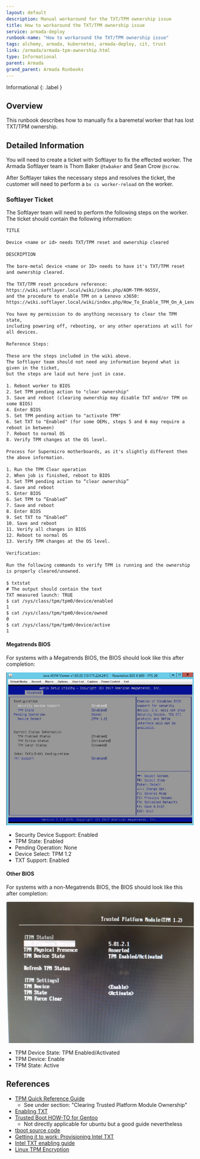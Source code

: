 ```yaml
---
layout: default
description: Manual workaround for the TXT/TPM ownership issue
title: How to workaround the TXT/TPM ownership issue
service: armada-deploy
runbook-name: "How to workaround the TXT/TPM ownership issue"
tags: alchemy, armada, kubernetes, armada-deploy, cit, trust
link: /armada/armada-tpm-ownership.html
type: Informational
parent: Armada
grand_parent: Armada Runbooks
---
```


Informational
{: .label }
## Overview
This runbook describes how to manually fix a baremetal worker that has lost TXT/TPM ownership.

## Detailed Information
You will need to create a ticket with Softlayer to fix the effected worker. The Armada Softlayer team is Thom Baker `@twbaker` and Sean Crow `@scrow`.

After Softlayer takes the necessary steps and resolves the ticket, the customer will need to perform a `bx cs worker-reload` on the worker.

### Softlayer Ticket
The Softlayer team will need to perform the following steps on the worker. The ticket should contain the following information:

~~~
TITLE

Device <name or id> needs TXT/TPM reset and ownership cleared

DESCRIPTION

The bare-metal device <name or ID> needs to have it's TXT/TPM reset and ownership cleared.

The TXT/TPM reset procedure reference: https://wiki.softlayer.local/wiki/index.php/AOM-TPM-9655V,
and the procedure to enable TPM on a Lenovo x3650: https://wiki.softlayer.local/wiki/index.php/How_To_Enable_TPM_On_A_Lenovo_3650.

You have my permission to do anything necessary to clear the TPM state,
including powering off, rebooting, or any other operations at will for all devices.

Reference Steps:

These are the steps included in the wiki above.
The Softlayer team should not need any information beyond what is given in the ticket,
but the steps are laid out here just in case.

1. Reboot worker to BIOS
2. Set TPM pending action to "clear ownership"
3. Save and reboot (clearing ownership may disable TXT and/or TPM on some BIOS)
4. Enter BIOS
5. Set TPM pending action to "activate TPM"
6. Set TXT to "Enabled" (for some OEMs, steps 5 and 6 may require a reboot in between)
7. Reboot to normal OS
8. Verify TPM changes at the OS level.

Process for Supermicro motherboards, as it's slightly different then the above information.

1. Run the TPM Clear operation
2. When job is finished, reboot to BIOS
3. Set TPM pending action to “clear ownership”
4. Save and reboot
5. Enter BIOS
6. Set TPM to “Enabled”
7. Save and reboot
8. Enter BIOS
9. Set TXT to “Enabled”
10. Save and reboot
11. Verify all changes in BIOS
12. Reboot to normal OS
13. Verify TPM changes at the OS level.

Verification:

Run the following commands to verify TPM is running and the ownership is properly cleared/unowned.

$ txtstat
# The output should contain the text
TXT measured launch: TRUE
$ cat /sys/class/tpm/tpm0/device/enabled
1
$ cat /sys/class/tpm/tpm0/device/owned
0
$ cat /sys/class/tpm/tpm0/device/active
1
~~~

#### Megatrends BIOS
For systems with a Megatrends BIOS, the BIOS should look like this after completion:
<center>
 <a href="images/armada-deploy/cit-worker-megatrends-bios.png">
 <img src="images/armada-deploy/cit-worker-megatrends-bios.png" alt="cit-worker-megatrends-bios" style="width: 640px;"/></a>
</center>

- Security Device Support: Enabled
- TPM State: Enabled
- Pending Operation: None
- Device Select: TPM 1.2
- TXT Support: Enabled

#### Other BIOS
For systems with a non-Megatrends BIOS, the BIOS should look like this after completion:
<center>
 <a href="images/armada-deploy/cit-worker-other-bios.png">
 <img src="images/armada-deploy/cit-worker-other-bios.png" alt="cit-worker-other-bios" style="width: 640px;"/></a>
</center>

- TPM Device State: TPM Enabled/Activated
- TPM Device: Enable
- TPM State: Active

## References
- [TPM Quick Reference Guide](https://www.intel.com/content/dam/support/us/en/documents/motherboards/desktop/d915gev/d915gev_d915gux_tpm_quickrefguide02.pdf)
  - See under section: "Clearing Trusted Platform Module Ownership"
- [Enabling TXT](https://software.intel.com/en-us/blogs/2012/09/25/how-to-enable-an-intel-trusted-execution-technology-capable-server)
- [Trusted Boot HOW-TO for Gentoo](https://wiki.gentoo.org/wiki/Trusted_Boot)
  - Not directly applicable for ubuntu but a good guide nevertheless
- [tboot source code](http://hg.code.sf.net/p/tboot)
- [Getting it to work: Provisioning Intel TXT](https://link.springer.com/content/pdf/10.1007%2F978-1-4302-6149-0_3.pdf)
- [Intel TXT enabling guide](https://software.intel.com/en-us/articles/intel-trusted-execution-technology-intel-txt-enabling-guide#_Toc383534392)
- [Linux TPM Encryption](http://blackcreatorsword.blogspot.com/2012/11/linux-tpm-encryption.html)
